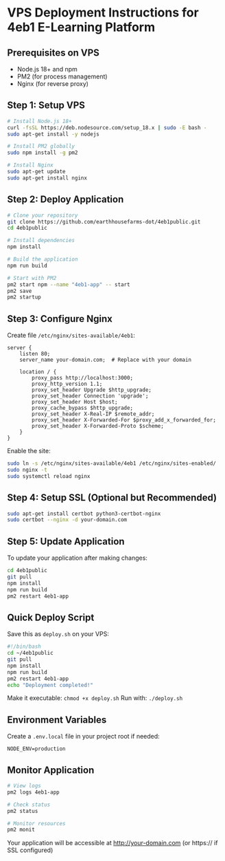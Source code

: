 # VPS Deployment Instructions for 4eb1 E-Learning Platform

## Prerequisites on VPS
- Node.js 18+ and npm
- PM2 (for process management)
- Nginx (for reverse proxy)

## Step 1: Setup VPS
```bash
# Install Node.js 18+
curl -fsSL https://deb.nodesource.com/setup_18.x | sudo -E bash -
sudo apt-get install -y nodejs

# Install PM2 globally
sudo npm install -g pm2

# Install Nginx
sudo apt-get update
sudo apt-get install nginx
```

## Step 2: Deploy Application
```bash
# Clone your repository
git clone https://github.com/earthhousefarms-dot/4eb1public.git
cd 4eb1public

# Install dependencies
npm install

# Build the application
npm run build

# Start with PM2
pm2 start npm --name "4eb1-app" -- start
pm2 save
pm2 startup
```

## Step 3: Configure Nginx
Create file `/etc/nginx/sites-available/4eb1`:
```nginx
server {
    listen 80;
    server_name your-domain.com;  # Replace with your domain

    location / {
        proxy_pass http://localhost:3000;
        proxy_http_version 1.1;
        proxy_set_header Upgrade $http_upgrade;
        proxy_set_header Connection 'upgrade';
        proxy_set_header Host $host;
        proxy_cache_bypass $http_upgrade;
        proxy_set_header X-Real-IP $remote_addr;
        proxy_set_header X-Forwarded-For $proxy_add_x_forwarded_for;
        proxy_set_header X-Forwarded-Proto $scheme;
    }
}
```

Enable the site:
```bash
sudo ln -s /etc/nginx/sites-available/4eb1 /etc/nginx/sites-enabled/
sudo nginx -t
sudo systemctl reload nginx
```

## Step 4: Setup SSL (Optional but Recommended)
```bash
sudo apt-get install certbot python3-certbot-nginx
sudo certbot --nginx -d your-domain.com
```

## Step 5: Update Application
To update your application after making changes:
```bash
cd 4eb1public
git pull
npm install
npm run build
pm2 restart 4eb1-app
```

## Quick Deploy Script
Save this as `deploy.sh` on your VPS:
```bash
#!/bin/bash
cd ~/4eb1public
git pull
npm install
npm run build
pm2 restart 4eb1-app
echo "Deployment completed!"
```

Make it executable: `chmod +x deploy.sh`
Run with: `./deploy.sh`

## Environment Variables
Create a `.env.local` file in your project root if needed:
```
NODE_ENV=production
```

## Monitor Application
```bash
# View logs
pm2 logs 4eb1-app

# Check status
pm2 status

# Monitor resources
pm2 monit
```

Your application will be accessible at http://your-domain.com (or https:// if SSL configured)